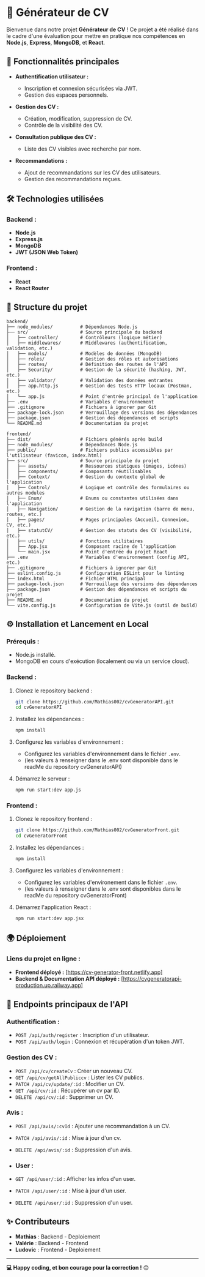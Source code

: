 # 📄 **Générateur de CV**  

Bienvenue dans notre projet **Générateur de CV** ! Ce projet a été réalisé dans le cadre d'une évaluation pour mettre en pratique nos compétences en **Node.js**, **Express**, **MongoDB**, et **React**.

## 🚀 **Fonctionnalités principales**  

- **Authentification utilisateur :**  
  - Inscription et connexion sécurisées via JWT.  
  - Gestion des espaces personnels.  

- **Gestion des CV :**  
  - Création, modification, suppression de CV.  
  - Contrôle de la visibilité des CV.  

- **Consultation publique des CV :**  
  - Liste des CV visibles avec recherche par nom.  

- **Recommandations :**  
  - Ajout de recommandations sur les CV des utilisateurs.  
  - Gestion des recommandations reçues.  

## 🛠️ **Technologies utilisées**  

### **Backend :**  
- **Node.js**  
- **Express.js**  
- **MongoDB**  
- **JWT (JSON Web Token)**  

### **Frontend :**  
- **React**  
- **React Router**

## 📂 **Structure du projet**  

```plaintext
backend/
├── node_modules/          # Dépendances Node.js
├── src/                   # Source principale du backend
│   ├── controller/        # Contrôleurs (logique métier)
│   ├── middlewares/       # Middlewares (authentification, validation, etc.)
│   ├── models/            # Modèles de données (MongoDB)
│   ├── roles/             # Gestion des rôles et autorisations
│   ├── routes/            # Définition des routes de l'API
│   ├── Security/          # Gestion de la sécurité (hashing, JWT, etc.)
│   ├── validator/         # Validation des données entrantes
│   ├── app.http.js        # Gestion des tests HTTP locaux (Postman, etc.)
│   └── app.js             # Point d'entrée principal de l'application
├── .env                   # Variables d'environnement
├── .gitignore             # Fichiers à ignorer par Git
├── package-lock.json      # Verrouillage des versions des dépendances
├── package.json           # Gestion des dépendances et scripts
└── README.md              # Documentation du projet

frontend/
├── dist/                  # Fichiers générés après build
├── node_modules/          # Dépendances Node.js
├── public/                # Fichiers publics accessibles par l'utilisateur (favicon, index.html)
├── src/                   # Source principale du projet
│   ├── assets/            # Ressources statiques (images, icônes)
│   ├── components/        # Composants réutilisables
│   ├── Context/           # Gestion du contexte global de l'application
│   ├── Control/           # Logique et contrôle des formulaires ou autres modules
│   ├── Enum/              # Enums ou constantes utilisées dans l'application
│   ├── Navigation/        # Gestion de la navigation (barre de menu, routes, etc.)
│   ├── pages/             # Pages principales (Accueil, Connexion, CV, etc.)
│   ├── statutCV/          # Gestion des statuts des CV (visibilité, etc.)
│   ├── utils/             # Fonctions utilitaires
│   ├── App.jsx            # Composant racine de l'application
│   └── main.jsx           # Point d'entrée du projet React
├── .env                   # Variables d'environnement (config API, etc.)
├── .gitignore             # Fichiers à ignorer par Git
├── eslint.config.js       # Configuration ESLint pour le linting
├── index.html             # Fichier HTML principal
├── package-lock.json      # Verrouillage des versions des dépendances
├── package.json           # Gestion des dépendances et scripts du projet
├── README.md              # Documentation du projet
└── vite.config.js         # Configuration de Vite.js (outil de build)

```

## ⚙️ **Installation et Lancement en Local**  

### **Prérequis :**  
- Node.js installé.  
- MongoDB en cours d'exécution (localement ou via un service cloud).  

### **Backend :**  

1. Clonez le repository backend :  
   ```bash
   git clone https://github.com/Mathias002/cvGeneratorAPI.git
   cd cvGeneratorAPI
   ```
2. Installez les dépendances :  
   ```bash
   npm install
   ```
3. Configurez les variables d'environnement :  
   - Configurez les variables d'environnement dans le fichier `.env`.
   - (les valeurs à renseigner dans le .env sont disponible dans le readMe du repository cvGeneratorAPI)

4. Démarrez le serveur :  
   ```bash
   npm run start:dev app.js
   ```

### **Frontend :**  

1. Clonez le repository frontend :  
   ```bash
   git clone https://github.com/Mathias002/cvGeneratorFront.git
   cd cvGeneratorFront
   ```
2. Installez les dépendances :  
   ```bash
   npm install
   ```

3. Configurez les variables d'environnement :  
   - Configurez les variables d'environement dans le fichier `.env`.
   - (les valeurs à renseigner dans le .env sont disponibles dans le readMe du repository cvGeneratorFront)
   
3. Démarrez l'application React :  
   ```bash
   npm run start:dev app.jsx 
   ```

## 🌍 **Déploiement**  

### **Liens du projet en ligne :**  
- **Frontend déployé :** [https://cv-generator-front.netlify.app]
- **Backend & Documentation API déployé :** [https://cvgeneratorapi-production.up.railway.app]  

## 📜 **Endpoints principaux de l'API**  

### **Authentification :**  
- `POST /api/auth/register` : Inscription d'un utilisateur.  
- `POST /api/auth/login` : Connexion et récupération d'un token JWT.  

### **Gestion des CV :**  
- `POST /api/cv/createCv` : Créer un nouveau CV.  
- `GET /api/cv/getAllPubliccv` : Lister les CV publics.  
- `PATCH /api/cv/update/:id` : Modifier un CV.
- `GET /api/cv/:id` : Récupérer un cv par ID.  
- `DELETE /api/cv/:id` : Supprimer un CV.  

### **Avis :**  
- `POST /api/avis/:cvId` : Ajouter une recommandation à un CV.
- `PATCH /api/avis/:id` : Mise à jour d'un cv.  
- `DELETE /api/avis/:id` : Suppression d'un avis.

- ### **User :**  
- `GET /api/user/:id` : Afficher les infos d'un user.
- `PATCH /api/user/:id` : Mise à jour d'un user.  
- `DELETE /api/user/:id` : Suppression d'un user.  

## ✨ **Contributeurs**  
- **Mathias** : Backend - Deploiement 
- **Valérie** : Backend - Frontend
- **Ludovic** : Frontend - Deploiement

---

**💻 Happy coding, et bon courage pour la correction !** 😊
